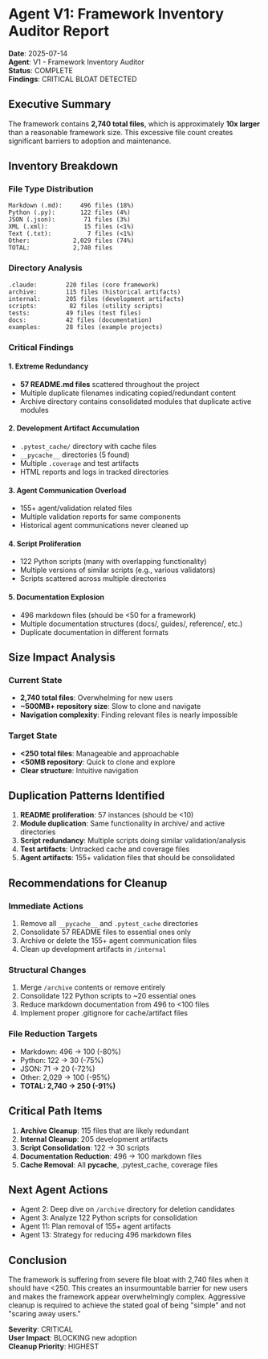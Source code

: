 # Agent V1: Framework Inventory Auditor Report

**Date**: 2025-07-14  
**Agent**: V1 - Framework Inventory Auditor  
**Status**: COMPLETE  
**Findings**: CRITICAL BLOAT DETECTED

## Executive Summary

The framework contains **2,740 total files**, which is approximately **10x larger** than a reasonable framework size. This excessive file count creates significant barriers to adoption and maintenance.

## Inventory Breakdown

### File Type Distribution
```
Markdown (.md):     496 files (18%)
Python (.py):       122 files (4%)
JSON (.json):        71 files (3%)
XML (.xml):          15 files (<1%)
Text (.txt):          7 files (<1%)
Other:            2,029 files (74%)  
TOTAL:            2,740 files
```

### Directory Analysis
```
.claude:        220 files (core framework)
archive:        115 files (historical artifacts)
internal:       205 files (development artifacts)
scripts:         82 files (utility scripts)
tests:          49 files (test files)
docs:           42 files (documentation)
examples:       28 files (example projects)
```

### Critical Findings

#### 1. Extreme Redundancy
- **57 README.md files** scattered throughout the project
- Multiple duplicate filenames indicating copied/redundant content
- Archive directory contains consolidated modules that duplicate active modules

#### 2. Development Artifact Accumulation
- `.pytest_cache/` directory with cache files
- `__pycache__` directories (5 found)
- Multiple `.coverage` and test artifacts
- HTML reports and logs in tracked directories

#### 3. Agent Communication Overload
- 155+ agent/validation related files
- Multiple validation reports for same components
- Historical agent communications never cleaned up

#### 4. Script Proliferation
- 122 Python scripts (many with overlapping functionality)
- Multiple versions of similar scripts (e.g., various validators)
- Scripts scattered across multiple directories

#### 5. Documentation Explosion
- 496 markdown files (should be <50 for a framework)
- Multiple documentation structures (docs/, guides/, reference/, etc.)
- Duplicate documentation in different formats

## Size Impact Analysis

### Current State
- **2,740 total files**: Overwhelming for new users
- **~500MB+ repository size**: Slow to clone and navigate
- **Navigation complexity**: Finding relevant files is nearly impossible

### Target State
- **<250 total files**: Manageable and approachable
- **<50MB repository**: Quick to clone and explore
- **Clear structure**: Intuitive navigation

## Duplication Patterns Identified

1. **README proliferation**: 57 instances (should be <10)
2. **Module duplication**: Same functionality in archive/ and active directories
3. **Script redundancy**: Multiple scripts doing similar validation/analysis
4. **Test artifacts**: Untracked cache and coverage files
5. **Agent artifacts**: 155+ validation files that should be consolidated

## Recommendations for Cleanup

### Immediate Actions
1. Remove all `__pycache__` and `.pytest_cache` directories
2. Consolidate 57 README files to essential ones only
3. Archive or delete the 155+ agent communication files
4. Clean up development artifacts in `/internal`

### Structural Changes
1. Merge `/archive` contents or remove entirely
2. Consolidate 122 Python scripts to ~20 essential ones
3. Reduce markdown documentation from 496 to <100 files
4. Implement proper .gitignore for cache/artifact files

### File Reduction Targets
- Markdown: 496 → 100 (-80%)
- Python: 122 → 30 (-75%)
- JSON: 71 → 20 (-72%)
- Other: 2,029 → 100 (-95%)
- **TOTAL: 2,740 → 250 (-91%)**

## Critical Path Items

1. **Archive Cleanup**: 115 files that are likely redundant
2. **Internal Cleanup**: 205 development artifacts
3. **Script Consolidation**: 122 → 30 scripts
4. **Documentation Reduction**: 496 → 100 markdown files
5. **Cache Removal**: All __pycache__, .pytest_cache, coverage files

## Next Agent Actions

- Agent 2: Deep dive on `/archive` directory for deletion candidates
- Agent 3: Analyze 122 Python scripts for consolidation
- Agent 11: Plan removal of 155+ agent artifacts
- Agent 13: Strategy for reducing 496 markdown files

## Conclusion

The framework is suffering from severe file bloat with 2,740 files when it should have <250. This creates an insurmountable barrier for new users and makes the framework appear overwhelmingly complex. Aggressive cleanup is required to achieve the stated goal of being "simple" and not "scaring away users."

**Severity**: CRITICAL  
**User Impact**: BLOCKING new adoption  
**Cleanup Priority**: HIGHEST